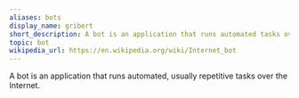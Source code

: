 ```yaml
---
aliases: bots
display_name: gribert
short_description: A bot is an application that runs automated tasks over the Internet.
topic: bot
wikipedia_url: https://en.wikipedia.org/wiki/Internet_bot
---
```

A bot is an application that runs automated, usually repetitive tasks over the Internet.

